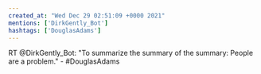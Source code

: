 ```yaml
---
created_at: "Wed Dec 29 02:51:09 +0000 2021"
mentions: ['DirkGently_Bot']
hashtags: ['DouglasAdams']
---
```


RT @DirkGently_Bot: "To summarize the summary of the summary: People are a problem." - #DouglasAdams